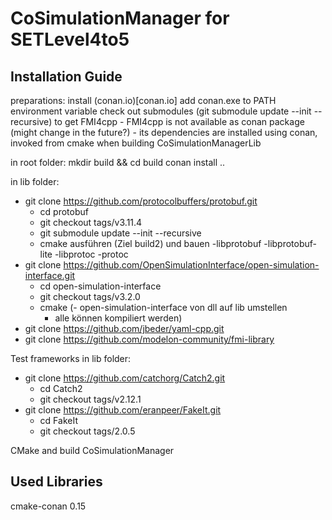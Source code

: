 # CoSimulationManager for SETLevel4to5

## Installation Guide

preparations:
install (conan.io)[conan.io]
add conan.exe to PATH environment variable
check out submodules (git submodule update --init --recursive) to get FMI4cpp
	- FMI4cpp is not available as conan package (might change in the future?)
	- its dependencies are installed using conan, invoked from cmake when building CoSimulationManagerLib

in root folder:
mkdir build && cd build
conan install ..


in lib folder:
-  git clone https://github.com/protocolbuffers/protobuf.git
	- cd protobuf
	- git checkout tags/v3.11.4
	- git submodule update --init --recursive
	- cmake ausführen (Ziel build2) und bauen
		-libprotobuf
		-libprotobuf-lite
		-libprotoc
		-protoc
- git clone https://github.com/OpenSimulationInterface/open-simulation-interface.git
	- cd open-simulation-interface
	- git checkout tags/v3.2.0
	- cmake
	(- open-simulation-interface von dll auf lib umstellen
		- alle können kompiliert werden)
- git clone https://github.com/jbeder/yaml-cpp.git
- git clone https://github.com/modelon-community/fmi-library

Test frameworks in lib folder:

- git clone https://github.com/catchorg/Catch2.git
	- cd Catch2
	- git checkout tags/v2.12.1
- git clone https://github.com/eranpeer/FakeIt.git
	- cd FakeIt
	- git checkout tags/2.0.5

CMake
and build CoSimulationManager

## Used Libraries

cmake-conan 0.15